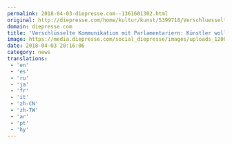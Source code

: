 ```yaml
---
permalink: 2018-04-03-diepresse.com--1361601302.html
original: http://diepresse.com/home/kultur/kunst/5399718/Verschluesselte-Kommunikation-mit-Parlamentariern_Kuenstler?from=rss
domain: diepresse.com
title: 'Verschlüsselte Kommunikation mit Parlamentariern: Künstler wollen Bürger und Politiker vernetzen'
image: https://media.diepresse.com/social_diepresse/images/uploads_1200/4/a/6/5399718/pgp_1522785854457471_v0_h.jpg
date: 2018-04-03 20:16:06
category: news
translations: 
 - 'en'
 - 'es'
 - 'ru'
 - 'ja'
 - 'fr'
 - 'it'
 - 'zh-CN'
 - 'zh-TW'
 - 'ar'
 - 'pt'
 - 'hy'
---
```


